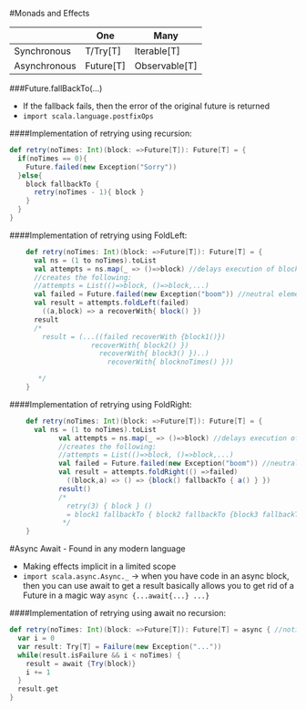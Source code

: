 #Monads and Effects

|               | One         | Many          |
| ------------- | ----------- | ------------- |
| Synchronous   | T/Try[T]    | Iterable[T]   |
| Asynchronous  | Future[T]   | Observable[T] |

###Future.fallBackTo(...)
- If the fallback fails, then the error of the original future is returned
- `import scala.language.postfixOps`

####Implementation of retrying using recursion:
```scala
def retry(noTimes: Int)(block: =>Future[T]): Future[T] = {
  if(noTimes == 0){
    Future.failed(new Exception("Sorry"))
  }else{
    block fallbackTo {
      retry(noTimes - 1){ block }
    }
  }
}
```

####Implementation of retrying using FoldLeft:
```scala
    def retry(noTimes: Int)(block: =>Future[T]): Future[T] = {
      val ns = (1 to noTimes).toList
      val attempts = ns.map(_ => ()=>block) //delays execution of block
      //creates the following:
      //attempts = List(()=>block, ()=>block,...)
      val failed = Future.failed(new Exception("boom")) //neutral element
      val result = attempts.foldLeft(failed)
        ((a,block) => a recoverWith{ block() })
      result
      /*
        result = (...((failed recoverWith {block1()})
                    recoverWith{ block2() })
                      recoverWith{ block3() })..)
                        recoverWith{ blocknoTimes() }))

       */
    }
```

####Implementation of retrying using FoldRight:
```scala
    def retry(noTimes: Int)(block: =>Future[T]): Future[T] = {
      val ns = (1 to noTimes).toList
            val attempts = ns.map(_ => ()=>block) //delays execution of block
            //creates the following:
            //attempts = List(()=>block, ()=>block,...)
            val failed = Future.failed(new Exception("boom")) //neutral element
            val result = attempts.foldRight(() =>failed)
              ((block,a) => () => {block() fallbackTo { a() } })
            result()
            /*
              retry(3) { block } ()
              = block1 fallbackTo { block2 fallbackTo {block3 fallbackTo { failed }}}
             */
    }
```

#Async Await - Found in any modern language
- Making effects implicit in a limited scope
- `import scala.async.Async._` ->
when you have code in an async block, then you can use await to get a result
basically allows you to get rid of a Future in a magic way
`async {...await{...} ...}`

####Implementation of retrying using await no recursion:
```scala
def retry(noTimes: Int)(block: =>Future[T]): Future[T] = async { //notice async here
  var i = 0
  var result: Try[T] = Failure(new Exception("..."))
  while(result.isFailure && i < noTimes) {
    result = await {Try(block)}
    i += 1
  }
  result.get
}
```

